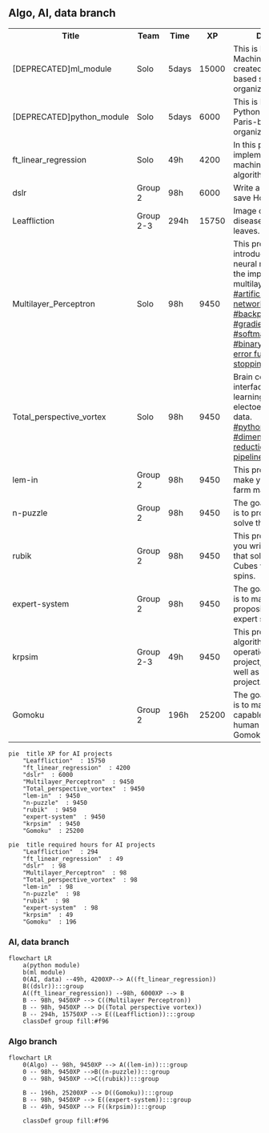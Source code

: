 
## Algo, AI, data branch

<table>
<tr><th>Title</th><th>Team</th><th>Time</th><th>XP</th><th>Description</th></tr>
<tr><td>[DEPRECATED]ml_module <td>Solo<td>5days<td>15000<td>This is Bootcamp Machine Learning created by the Paris-based student organization 42 AI.</tr>
<tr><td>[DEPRECATED]python_module <td>Solo<td>5days<td>6000<td>This is Bootcamp Python created by the Paris-based student organization 42 AI.</tr>
<tr><td>ft_linear_regression <td>Solo<td>49h<td>4200<td>In this project, you will implement your first machine learning algorithm.</tr>
<tr><td>dslr <td>Group 2<td>98h<td>6000<td>Write a classifier and save Hogwarts!</tr>
<tr><td>Leaffliction <td>Group 2-3<td>294h<td>15750<td>Image classification by disease recognition on leaves.</tr>
<tr>
	<td>Multilayer_Perceptron 
	<td>Solo
	<td>98h
	<td>9450
	<td>This project is an introduction to artificial neural networks, with the implementation of a multilayer perceptron.<br>
		<a href="https://www.google.com/search?q=artificial neural network" target="_blank">#artificial neural network</a>
		<a href="https://www.google.com/search?q=feedforward" target="_blank">#feedforward</a>
		<a href="https://www.google.com/search?q=backpropagation" target="_blank">#backpropagation</a>
		<a href="https://www.google.com/search?q=gradient descent" target="_blank">#gradient descent</a>
		<a href="https://www.google.com/search?q=softmax function" target="_blank">#softmax function</a>
		<a href="https://en.wikipedia.org/wiki/Cross_entropy#Cross-entropy_error_function_and_logistic_regression" target="_blank">#binary cross-entropy error function</a>
		<a href="https://en.wikipedia.org/wiki/Early_stopping" target="_blank">#early stopping</a>
</tr>
<tr>
	<td>Total_perspective_vortex</td>
	<td>Solo</td>
	<td>98h</td>
	<td>9450</td>
	<td>Brain computer interface with machine learning based on electoencephalographic data. <br>
		<a href="https://www.google.com/search?q=python MNE" target="_blank">#python MNE</a>
		<a href="https://www.google.com/search?q=EEG" target="_blank">#EEG</a>
		<a href="https://www.google.com/search?q=dimensionality reduction" target="_blank">#dimensionality reduction</a>
		<a href="https://www.google.com/search?q=scikit-learn pipeline" target="_blank">#scikit-learn pipeline</a>
	</td>
</tr><tr><td>lem-in <td>Group 2<td>98h<td>9450<td>This project is meant to make you code an ant farm manager.</tr>
<tr><td>n-puzzle <td>Group 2<td>98h<td>9450<td>The goal of this project is to programmatically solve the N-puzzle.</tr>
<tr><td>rubik <td>Group 2<td>98h<td>9450<td>This project will make you write a program that solves Rubik’s Cubes with minimum spins.</tr>
<tr><td>expert-system <td>Group 2<td>98h<td>9450<td>The goal of this project is to make a propositional calculus expert system.</tr>
<tr><td>krpsim <td>Group 2-3<td>49h<td>9450<td>This project may be an algorithmic project, an operational research project, an AI project as well as an industrial project... As you like.</tr>
<tr><td>Gomoku <td>Group 2<td>196h<td>25200<td>The goal of this project is to make an AI capable of beating human players at Gomoku.</tr>
</table>

```mermaid
pie  title XP for AI projects
	"Leaffliction"  : 15750
	"ft_linear_regression"  : 4200
	"dslr"  : 6000
	"Multilayer_Perceptron"  : 9450
	"Total_perspective_vortex"  : 9450
	"lem-in"  : 9450
	"n-puzzle"  : 9450
	"rubik"  : 9450
	"expert-system"  : 9450
	"krpsim"  : 9450
	"Gomoku"  : 25200
```

```mermaid
pie  title required hours for AI projects
	"Leaffliction"  : 294
	"ft_linear_regression"  : 49
	"dslr"  : 98
	"Multilayer_Perceptron"  : 98
	"Total_perspective_vortex"  : 98
	"lem-in"  : 98
	"n-puzzle"  : 98
	"rubik"  : 98
	"expert-system"  : 98
	"krpsim"  : 49
	"Gomoku"  : 196
```


### AI, data branch
```mermaid
flowchart LR
	a(python module)
	b(ml module)
	0(AI, data) --49h, 4200XP--> A((ft_linear_regression))
	B((dslr)):::group
	A((ft_linear_regression)) --98h, 6000XP --> B
	B -- 98h, 9450XP --> C((Multilayer Perceptron))
	B -- 98h, 9450XP --> D((Total perspective vortex))
	B -- 294h, 15750XP --> E((Leaffliction)):::group
    classDef group fill:#f96
```

### Algo branch
```mermaid
flowchart LR
	0(Algo) -- 98h, 9450XP --> A((lem-in)):::group
	0 -- 98h, 9450XP -->B((n-puzzle)):::group
	0 -- 98h, 9450XP -->C((rubik)):::group
	
	B -- 196h, 25200XP --> D((Gomoku)):::group
	B -- 98h, 9450XP --> E((expert-system)):::group
	B -- 49h, 9450XP --> F((krpsim)):::group

    classDef group fill:#f96
```
